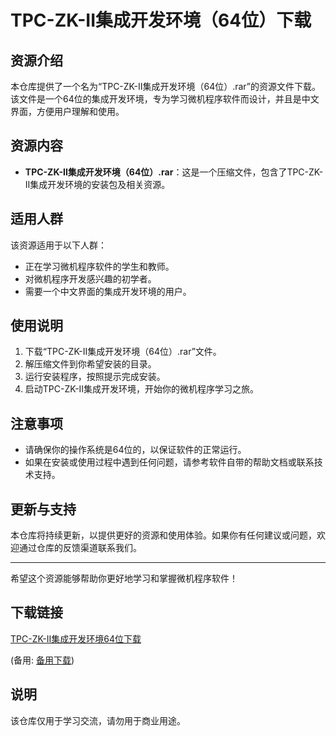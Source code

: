 # TPC-ZK-II集成开发环境（64位）下载

## 资源介绍

本仓库提供了一个名为“TPC-ZK-II集成开发环境（64位）.rar”的资源文件下载。该文件是一个64位的集成开发环境，专为学习微机程序软件而设计，并且是中文界面，方便用户理解和使用。

## 资源内容

- **TPC-ZK-II集成开发环境（64位）.rar**：这是一个压缩文件，包含了TPC-ZK-II集成开发环境的安装包及相关资源。

## 适用人群

该资源适用于以下人群：

- 正在学习微机程序软件的学生和教师。
- 对微机程序开发感兴趣的初学者。
- 需要一个中文界面的集成开发环境的用户。

## 使用说明

1. 下载“TPC-ZK-II集成开发环境（64位）.rar”文件。
2. 解压缩文件到你希望安装的目录。
3. 运行安装程序，按照提示完成安装。
4. 启动TPC-ZK-II集成开发环境，开始你的微机程序学习之旅。

## 注意事项

- 请确保你的操作系统是64位的，以保证软件的正常运行。
- 如果在安装或使用过程中遇到任何问题，请参考软件自带的帮助文档或联系技术支持。

## 更新与支持

本仓库将持续更新，以提供更好的资源和使用体验。如果你有任何建议或问题，欢迎通过仓库的反馈渠道联系我们。

---

希望这个资源能够帮助你更好地学习和掌握微机程序软件！

## 下载链接
[TPC-ZK-II集成开发环境64位下载](https://pan.quark.cn/s/d876953d65b4) 

(备用: [备用下载](https://pan.baidu.com/s/1zMnIlnB_eevBYfGoorM9ew?pwd=1234))

## 说明

该仓库仅用于学习交流，请勿用于商业用途。
